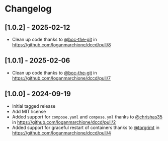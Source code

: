 # Changelog

## [1.0.2] - 2025-02-12

- Clean up code thanks to [@boc-the-git](https://github.com/boc-the-git) in https://github.com/loganmarchione/dccd/pull/8

## [1.0.1] - 2025-02-06

- Clean up code thanks to [@boc-the-git](https://github.com/boc-the-git) in https://github.com/loganmarchione/dccd/pull/7

## [1.0.0] - 2024-09-19

- Initial tagged release
- Add MIT license
- Added support for `compose.yaml` and `compose.yml` thanks to [@chrishas35](https://github.com/chrishas35) in https://github.com/loganmarchione/dccd/pull/2
- Added support for graceful restart of containers thanks to [@torgrimt](https://github.com/torgrimt) in https://github.com/loganmarchione/dccd/pull/4
